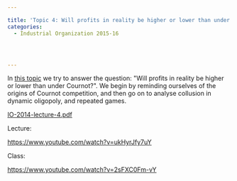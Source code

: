 ```yaml
---

title: 'Topic 4: Will profits in reality be higher or lower than under Cournot?'
categories:
  - Industrial Organization 2015-16




---
```

In <a href="https://www.tholden.org/wp-content/uploads/2014/10/IO-2014-lecture-4.pdf">this topic</a> we try to answer the question: "Will profits in reality be higher or lower than under Cournot?". We begin by reminding ourselves of the origins of Cournot competition, and then go on to analyse collusion in dynamic oligopoly, and repeated games.

<div class="PDFcontainer">
<div class="PDFelement"><object data="https://www.tholden.org/wp-content/uploads/2014/10/IO-2014-lecture-4.pdf" type="application/pdf" width="100%" height="100%"><a href="https://www.tholden.org/wp-content/uploads/2014/10/IO-2014-lecture-4.pdf">IO-2014-lecture-4.pdf</a></object></div>
</div>

Lecture:

https://www.youtube.com/watch?v=ukHyrJfy7uY

Class:

https://www.youtube.com/watch?v=2sFXC0Fm-vY